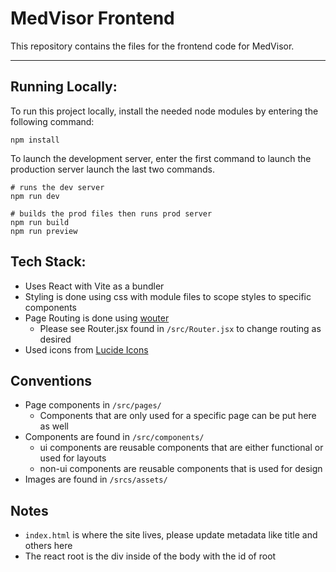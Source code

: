 # MedVisor Frontend

This repository contains the files for the frontend code for MedVisor.

---

## Running Locally:

To run this project locally, install the needed node modules by entering the
following command:

```shell
npm install
```

To launch the development server, enter the first command to launch the
production server launch the last two commands.

```shell
# runs the dev server
npm run dev

# builds the prod files then runs prod server
npm run build
npm run preview
```

## Tech Stack:

- Uses React with Vite as a bundler
- Styling is done using css with module files to scope styles to specific
  components
- Page Routing is done using [wouter](https://github.com/molefrog/wouter)
  - Please see Router.jsx found in `/src/Router.jsx` to change routing as
    desired
- Used icons from [Lucide Icons](https://lucide.dev/icons/)

## Conventions

- Page components in `/src/pages/`
  - Components that are only used for a specific page can be put here as well
- Components are found in `/src/components/`
  - ui components are reusable components that are either functional or used for
    layouts
  - non-ui components are reusable components that is used for design
- Images are found in `/srcs/assets/`

## Notes

- `index.html` is where the site lives, please update metadata like title and
  others here
- The react root is the div inside of the body with the id of root

